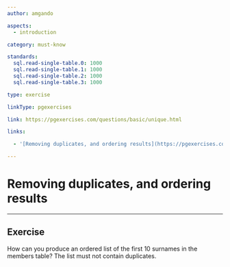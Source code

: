 ```yaml
---
author: amgando

aspects:
  - introduction

category: must-know

standards:
  sql.read-single-table.0: 1000
  sql.read-single-table.1: 1000
  sql.read-single-table.2: 1000
  sql.read-single-table.3: 1000

type: exercise

linkType: pgexercises

link: https://pgexercises.com/questions/basic/unique.html

links:

  - '[Removing duplicates, and ordering results](https://pgexercises.com/questions/basic/unique.html){documentation}'

---
```


# Removing duplicates, and ordering results

---
## Exercise

How can you produce an ordered list of the first 10 surnames in the members table? The list must not contain duplicates.
